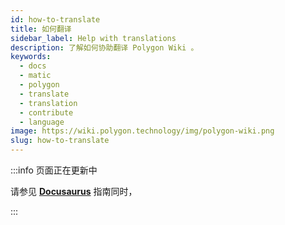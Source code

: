 ```yaml
---
id: how-to-translate
title: 如何翻译
sidebar_label: Help with translations
description: 了解如何协助翻译 Polygon Wiki 。
keywords:
  - docs
  - matic
  - polygon
  - translate
  - translation
  - contribute
  - language
image: https://wiki.polygon.technology/img/polygon-wiki.png
slug: how-to-translate
---
```


:::info 页面正在更新中

请参见 **[Docusaurus](https://docusaurus.io/docs/i18n/crowdin#translate-the-sources)** 指南同时，

:::
